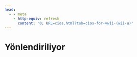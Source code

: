 ```yaml
---
head:
  - - meta
    - http-equiv: refresh
      content: '0; URL=cios.html?tab=cios-for-vwii-(wii-u)'
---
```


# Yönlendiriliyor
